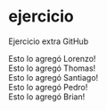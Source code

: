 # ejercicio
Ejercicio extra GitHub

Esto lo agregó Lorenzo!  
Esto lo agregó Thomas!  
Esto lo agregó Santiago!  
Esto lo agregó Pedro!  
Esto lo agregó Brian!  
